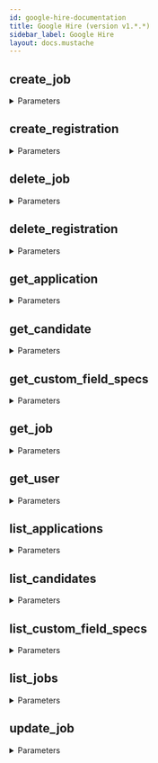 ```yaml
---
id: google-hire-documentation
title: Google Hire (version v1.*.*)
sidebar_label: Google Hire
layout: docs.mustache
---
```


## create_job



<details><summary>Parameters</summary>

### tenant (required)

The name of the tenant. If there is only one tenant, the value "my_tenant" can be used.

**Type:** string

### $body

**Type:** object

```json
{
  "job" : {
    "publishState" : "string",
    "employmentType" : "string",
    "customFields" : { },
    "description" : "Optional.Description of the job.",
    "timeCommitment" : "string",
    "title" : "Required.The human readable job title.",
    "compensationInfo" : {
      "compensation_amount" : {
        "nanos" : "Number of nano (10^-9) units of the amount. The value must be between -999,999,999 and +999,999,999 inclusive. If units is positive, nanos must be positive or zero. If units is zero, nanos can be positive, zero, or negative. If units is negative, nanos must be negative or zero. For example $-1.75 is represented as units=-1 and nanos=-750,000,000.",
        "units" : "The whole units of the amount. For example if currencyCode is \"USD\", then 1 unit is one US dollar.",
        "currencyCode" : "The 3-letter currency code defined in ISO 4217."
      },
      "candidateVisible" : "Optional.Indicates if compensation information is available to candidates.",
      "frequency" : "string"
    },
    "requisitionId" : "Output only. Can be set on jobs.create.Id used to link data with external systems.",
    "createTime" : "Output only.Date the job was created or the date specified when importing this job.A timestamp in RFC3339 UTC \"Zulu\" format, accurate to nanoseconds. Example: \"2014-10-02T15:01:23.045123456Z\".",
    "creatingUser" : "Optional.Resource name of the user that created the job. It must have the format of \"tenants/*/users/*\".",
    "coordinators" : [ "string" ],
    "name" : "Output only. Required during jobs.patch.The resource name of this Job. This is generated by the service when a job is created. Job name takes the form of \"tenants/*/jobs/*\".",
    "location" : {
      "postalAddress" : {
        "regionCode" : "Required. CLDR region code of the country/region of the address. This is never inferred and it is up to the user to ensure the value is correct. See http://cldr.unicode.org/ and http://www.unicode.org/cldr/charts/30/supplemental/territory_information.html for details.",
        "sortingCode" : "Optional. Additional, country-specific, sorting code. This is not used in most regions. Where it is used, the value is either a string like \"CEDEX\", optionally followed by a number (e.g. \"CEDEX 7\"), or just a number alone, representing the \"sector code\" (Jamaica), \"delivery area indicator\" (Malawi) or \"post office indicator\" (e.g. Côte d'Ivoire).",
        "recipients" : [ "string" ],
        "postalCode" : "Optional. Postal code of the address. Not all countries use or require postal codes to be present, but where they are used, they may trigger additional validation with other parts of the address (e.g. state/zip validation in the U.S.A.).",
        "organization" : "Optional. The name of the organization at the address.",
        "locality" : "Optional. Generally refers to the city/town portion of the address. In regions of the world where localities are not well defined or do not fit into this structure well, leave locality empty and use addressLines.",
        "sublocality" : "Optional. Sublocality of the address. For example, this can be neighborhoods, boroughs, districts.",
        "addressLines" : [ "string" ],
        "languageCode" : "Optional. BCP-47 language code of the contents of this address (if known). This is often the UI language of the input form or is expected to match one of the languages used in the address' country/region, or their transliterated equivalents. This can affect formatting in certain countries, but is not critical to the correctness of the data and will never affect any validation or other non-formatting related operations. If this value is not known, it should be omitted (rather than specifying a possibly incorrect default).",
        "administrativeArea" : "Optional. Highest administrative subdivision which is used for postal addresses of a country or region. For example, this can be a state, a province, an oblast, or a prefecture. Specifically, for Spain this is the province and not the autonomous community (e.g. \"Barcelona\" and not \"Catalonia\"). Many countries don't use an administrative area in postal addresses. E.g. in Switzerland this should be left unpopulated.",
        "revision" : "The schema revision of the PostalAddress. This must be set to 0, which is the latest revision. All new revisions must be backward compatible with old revisions."
      },
      "placeId" : "Optional.The placeId provided by Google Places API to uniquely identify a location."
    },
    "recruiters" : [ "string" ],
    "state" : "string",
    "department" : "Optional.Name of the department which the job is under.",
    "hiringManagers" : [ "string" ]
  }
}
```

</details>

## create_registration



<details><summary>Parameters</summary>

### tenant (required)

The name of the tenant. If there is only one tenant, the value "my_tenant" can be used.

**Type:** string

### $body

**Type:** object

```json
{
  "registration" : {
    "expireTime" : "Output only.The time until which the Registration is effective. This is set by the server to 7 days after creation time.A timestamp in RFC3339 UTC \"Zulu\" format, accurate to nanoseconds. Example: \"2014-10-02T15:01:23.045123456Z\".",
    "name" : "Output only.The resource name of this Registration. This is generated by the service when a Registration is created. Registration name takes the form of \"tenants/*/registrations/*\".",
    "notificationTypes" : [ "schema_type_none" ],
    "pubsubTopic" : "The name field of a Cloud Pub/Sub Topic that notifications are to be sent to.To register for notifications, the owner of the topic must grant hire-pubsub-publisher@system.gserviceaccount.com the projects.topics.publish permission."
  }
}
```

</details>

## delete_job



<details><summary>Parameters</summary>

### name (required)

Required.The name of the job to delete.

**Type:** string

### tenant (required)

The name of the tenant. If there is only one tenant, the value "my_tenant" can be used.

**Type:** string

</details>

## delete_registration



<details><summary>Parameters</summary>

### name (required)

Required. The name of the Registration to be deleted.

**Type:** string

### tenant (required)

The name of the tenant. If there is only one tenant, the value "my_tenant" can be used.

**Type:** string

</details>

## get_application



<details><summary>Parameters</summary>

### name (required)

The name of the application to retrieve.

**Type:** string

### tenant (required)

The name of the tenant. If there is only one tenant, the value "my_tenant" can be used.

**Type:** string

</details>

## get_candidate



<details><summary>Parameters</summary>

### name (required)

The name of the candidate to retrieve.

**Type:** string

### tenant (required)

The name of the tenant. If there is only one tenant, the value "my_tenant" can be used.

**Type:** string

</details>

## get_custom_field_specs



<details><summary>Parameters</summary>

### name (required)

The name of the custom field spec to retrieve.

**Type:** string

### tenant (required)

The name of the tenant. If there is only one tenant, the value "my_tenant" can be used.

**Type:** string

</details>

## get_job



<details><summary>Parameters</summary>

### name (required)

Required.The name of the job to delete.

**Type:** string

### tenant (required)

The name of the tenant. If there is only one tenant, the value "my_tenant" can be used.

**Type:** string

</details>

## get_user



<details><summary>Parameters</summary>

### name (required)

The name of the application to retrieve.

**Type:** string

### tenant (required)

The name of the tenant. If there is only one tenant, the value "my_tenant" can be used.

**Type:** string

</details>

## list_applications



<details><summary>Parameters</summary>

### tenant (required)

The name of the tenant. If there is only one tenant, the value "my_tenant" can be used.

**Type:** string

### filter

Optional filter on applications fields. Attempts to query with an unrecognized filter dimension will result in an INVALID_ARGUMENT error. Supported querying are as follows:
  status.state=[Application.Status.State]
  status.update_time&gt;=[RFS 3339 formatted Timestamp]
For filtering on multiple fields, we only support AND operations. Sample Query:
  status.state=ACTIVE AND status.update_time&gt;="2018-01-02T06:23:10.843Z"

**Type:** string

</details>

## list_candidates



<details><summary>Parameters</summary>

### tenant (required)

The name of the tenant. If there is only one tenant, the value "my_tenant" can be used.

**Type:** string

### filter

Optional filter on candidate fields. Supported dimensions for querying are as follows:
  applications.status.state=[Application.Status.State]
Attempts to query with an unrecognized filter dimension will result in an INVALID_ARGUMENT error. Sample Query:
  applications.status.state=ACCEPTED

**Type:** string

</details>

## list_custom_field_specs



<details><summary>Parameters</summary>

### tenant (required)

The name of the tenant. If there is only one tenant, the value "my_tenant" can be used.

**Type:** string

### filter

Optional filter on custom field spec. Attempts to query with an unrecognized filter dimension will result in an INVALID_ARGUMENT error. Supported querying are as follows:
  objectTypes[]=[CustomFieldSpec.ObjectType]
Sample Query:
  objectTypes[]=JOB

**Type:** string

</details>

## list_jobs



<details><summary>Parameters</summary>

### tenant (required)

The name of the tenant. If there is only one tenant, the value "my_tenant" can be used.

**Type:** string

### filter

Optional.Supported dimensions for querying are as follows:
  state=[Job.State]
Attempts to query with an unrecognized filter dimension will result in an INVALID_ARGUMENT error. Sample Query:
  state=OPEN

**Type:** string

</details>

## update_job



<details><summary>Parameters</summary>

### name (required)

Required.The name of the job to delete.

**Type:** string

### tenant (required)

The name of the tenant. If there is only one tenant, the value "my_tenant" can be used.

**Type:** string

### $body

**Type:** object

```json
{
  "job" : {
    "publishState" : "string",
    "employmentType" : "string",
    "customFields" : { },
    "description" : "Optional.Description of the job.",
    "timeCommitment" : "string",
    "title" : "Required.The human readable job title.",
    "compensationInfo" : {
      "compensation_amount" : {
        "nanos" : "Number of nano (10^-9) units of the amount. The value must be between -999,999,999 and +999,999,999 inclusive. If units is positive, nanos must be positive or zero. If units is zero, nanos can be positive, zero, or negative. If units is negative, nanos must be negative or zero. For example $-1.75 is represented as units=-1 and nanos=-750,000,000.",
        "units" : "The whole units of the amount. For example if currencyCode is \"USD\", then 1 unit is one US dollar.",
        "currencyCode" : "The 3-letter currency code defined in ISO 4217."
      },
      "candidateVisible" : "Optional.Indicates if compensation information is available to candidates.",
      "frequency" : "string"
    },
    "requisitionId" : "Output only. Can be set on jobs.create.Id used to link data with external systems.",
    "createTime" : "Output only.Date the job was created or the date specified when importing this job.A timestamp in RFC3339 UTC \"Zulu\" format, accurate to nanoseconds. Example: \"2014-10-02T15:01:23.045123456Z\".",
    "creatingUser" : "Optional.Resource name of the user that created the job. It must have the format of \"tenants/*/users/*\".",
    "coordinators" : [ "string" ],
    "name" : "Output only. Required during jobs.patch.The resource name of this Job. This is generated by the service when a job is created. Job name takes the form of \"tenants/*/jobs/*\".",
    "location" : {
      "postalAddress" : {
        "regionCode" : "Required. CLDR region code of the country/region of the address. This is never inferred and it is up to the user to ensure the value is correct. See http://cldr.unicode.org/ and http://www.unicode.org/cldr/charts/30/supplemental/territory_information.html for details.",
        "sortingCode" : "Optional. Additional, country-specific, sorting code. This is not used in most regions. Where it is used, the value is either a string like \"CEDEX\", optionally followed by a number (e.g. \"CEDEX 7\"), or just a number alone, representing the \"sector code\" (Jamaica), \"delivery area indicator\" (Malawi) or \"post office indicator\" (e.g. Côte d'Ivoire).",
        "recipients" : [ "string" ],
        "postalCode" : "Optional. Postal code of the address. Not all countries use or require postal codes to be present, but where they are used, they may trigger additional validation with other parts of the address (e.g. state/zip validation in the U.S.A.).",
        "organization" : "Optional. The name of the organization at the address.",
        "locality" : "Optional. Generally refers to the city/town portion of the address. In regions of the world where localities are not well defined or do not fit into this structure well, leave locality empty and use addressLines.",
        "sublocality" : "Optional. Sublocality of the address. For example, this can be neighborhoods, boroughs, districts.",
        "addressLines" : [ "string" ],
        "languageCode" : "Optional. BCP-47 language code of the contents of this address (if known). This is often the UI language of the input form or is expected to match one of the languages used in the address' country/region, or their transliterated equivalents. This can affect formatting in certain countries, but is not critical to the correctness of the data and will never affect any validation or other non-formatting related operations. If this value is not known, it should be omitted (rather than specifying a possibly incorrect default).",
        "administrativeArea" : "Optional. Highest administrative subdivision which is used for postal addresses of a country or region. For example, this can be a state, a province, an oblast, or a prefecture. Specifically, for Spain this is the province and not the autonomous community (e.g. \"Barcelona\" and not \"Catalonia\"). Many countries don't use an administrative area in postal addresses. E.g. in Switzerland this should be left unpopulated.",
        "revision" : "The schema revision of the PostalAddress. This must be set to 0, which is the latest revision. All new revisions must be backward compatible with old revisions."
      },
      "placeId" : "Optional.The placeId provided by Google Places API to uniquely identify a location."
    },
    "recruiters" : [ "string" ],
    "state" : "string",
    "department" : "Optional.Name of the department which the job is under.",
    "hiringManagers" : [ "string" ]
  },
  "updateMask" : "Required.A field mask to specify the job fields to be updated. Only top level fields of Jobs are supported.Sample updateMask: {\"paths\": [\"job.description\", \"job.title\"]}A comma-separated list of fully qualified names of fields. Example: \"user.displayName,photo\"."
}
```

</details>

